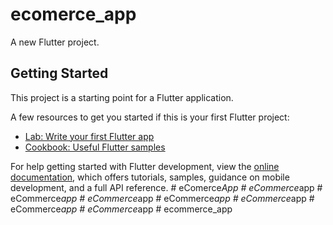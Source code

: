 # ecomerce_app

A new Flutter project.

## Getting Started

This project is a starting point for a Flutter application.

A few resources to get you started if this is your first Flutter project:

- [Lab: Write your first Flutter app](https://docs.flutter.dev/get-started/codelab)
- [Cookbook: Useful Flutter samples](https://docs.flutter.dev/cookbook)

For help getting started with Flutter development, view the
[online documentation](https://docs.flutter.dev/), which offers tutorials,
samples, guidance on mobile development, and a full API reference.
#   e C o m e r c e _ A p p  
 #   e C o m m e r c e _ a p p  
 #   e C o m m e r c e _ a p p  
 #   e C o m m e r c e _ a p p  
 #   e C o m m e r c e _ a p p  
 #   e C o m m e r c e _ a p p  
 #   e C o m m e r c e _ a p p  
 #   e C o m m e r c e _ a p p  
 #   e c o m m e r c e _ a p p  
 